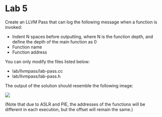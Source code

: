 Lab 5
========

Create an LLVM Pass that can log the following message when a function is invoked:
* Indent N spaces before outputting, where N is the function depth, and define the depth of the main function as 0
* Function name
* Function address

You can only modify the files listed below:
* lab/llvmpass/lab-pass.cc
* lab/llvmpass/lab-pass.h

The output of the solution should resemble the following image:

![](https://i.imgur.com/cimRbvy.png)

(Note that due to ASLR and PIE, the addresses of the functions will be different in each execution, but the offset will remain the same.)
